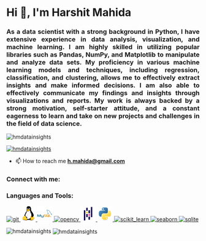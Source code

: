 <h1 align="justify">Hi 👋, I'm Harshit Mahida</h1>
<h3 align="justify">As a data scientist with a strong background in Python, I have extensive experience in data analysis, visualization, and machine learning. I am highly skilled in utilizing popular libraries such as Pandas, NumPy, and Matplotlib to manipulate and analyze data sets. My proficiency in various machine learning models and techniques, including regression, classification, and clustering, allows me to effectively extract insights and make informed decisions. I am also able to effectively communicate my findings and insights through visualizations and reports. My work is always backed by a strong motivation, self-starter attitude, and a constant eagerness to learn and take on new projects and challenges in the field of data science.</h3>

<p align="left"> <img src="https://komarev.com/ghpvc/?username=hmdatainsights&label=Profile%20views&color=0e75b6&style=flat" alt="hmdatainsights" /> </p>

<p align="left"> <a href="https://github.com/ryo-ma/github-profile-trophy"><img src="https://github-profile-trophy.vercel.app/?username=HMDataInsights" alt="hmdatainsights" /></a> </p>


- 📫 How to reach me **h.mahida@gmail.com**

<h3 align="left">Connect with me:</h3>
<p align="left">
</p>

<h3 align="left">Languages and Tools:</h3>
<p align="left"> <a href="https://git-scm.com/" target="_blank" rel="noreferrer"> <img src="https://www.vectorlogo.zone/logos/git-scm/git-scm-icon.svg" alt="git" width="40" height="40"/> </a> <a href="https://www.linux.org/" target="_blank" rel="noreferrer"> <img src="https://raw.githubusercontent.com/devicons/devicon/master/icons/linux/linux-original.svg" alt="linux" width="40" height="40"/> </a> <a href="https://www.mysql.com/" target="_blank" rel="noreferrer"> <img src="https://raw.githubusercontent.com/devicons/devicon/master/icons/mysql/mysql-original-wordmark.svg" alt="mysql" width="40" height="40"/> </a> <a href="https://opencv.org/" target="_blank" rel="noreferrer"> <img src="https://www.vectorlogo.zone/logos/opencv/opencv-icon.svg" alt="opencv" width="40" height="40"/> </a> <a href="https://pandas.pydata.org/" target="_blank" rel="noreferrer"> <img src="https://raw.githubusercontent.com/devicons/devicon/2ae2a900d2f041da66e950e4d48052658d850630/icons/pandas/pandas-original.svg" alt="pandas" width="40" height="40"/> </a> <a href="https://www.python.org" target="_blank" rel="noreferrer"> <img src="https://raw.githubusercontent.com/devicons/devicon/master/icons/python/python-original.svg" alt="python" width="40" height="40"/> </a> <a href="https://scikit-learn.org/" target="_blank" rel="noreferrer"> <img src="https://upload.wikimedia.org/wikipedia/commons/0/05/Scikit_learn_logo_small.svg" alt="scikit_learn" width="40" height="40"/> </a> <a href="https://seaborn.pydata.org/" target="_blank" rel="noreferrer"> <img src="https://seaborn.pydata.org/_images/logo-mark-lightbg.svg" alt="seaborn" width="40" height="40"/> </a> <a href="https://www.sqlite.org/" target="_blank" rel="noreferrer"> <img src="https://www.vectorlogo.zone/logos/sqlite/sqlite-icon.svg" alt="sqlite" width="40" height="40"/> </a> </p>

<p><img align="left" src="https://github-readme-stats.vercel.app/api/top-langs?username=hmdatainsights&show_icons=true&locale=en&layout=compact" alt="hmdatainsights" /></p>

<p>&nbsp;<img align="center" src="https://github-readme-stats.vercel.app/api?username=hmdatainsights&show_icons=true&locale=en" alt="hmdatainsights" /></p>
